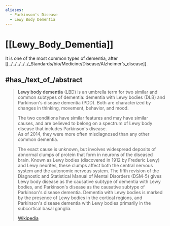 ```yaml
---
aliases:
  - Parkinson's Disease
  - Lewy Body Dementia
---
```


# [[Lewy_Body_Dementia]]

It is one of the most common types of dementia, after [[../../../../../_Standards/bio/Medicine/Disease/Alzheimer’s_disease]].

## #has_/text_of_/abstract 

> **Lewy body dementia** (LBD) is an umbrella term for two similar and common subtypes of dementia: 
> dementia with Lewy bodies (DLB) and Parkinson's disease dementia (PDD). 
> Both are characterized by changes in thinking, movement, behavior, and mood. 
> 
> The two conditions have similar features and may have similar causes, 
> and are believed to belong on a spectrum of Lewy body disease that includes Parkinson's disease.  
> As of 2014, they were more often misdiagnosed than any other common dementia.
>
> The exact cause is unknown, but involves widespread deposits of abnormal clumps of protein 
> that form in neurons of the diseased brain. 
> Known as Lewy bodies (discovered in 1912 by Frederic Lewy) and Lewy neurites, 
> these clumps affect both the central nervous system and the autonomic nervous system. 
> The fifth revision of the Diagnostic and Statistical Manual of Mental Disorders (DSM-5) 
> gives Lewy body disease as the causative subtype of dementia with Lewy bodies, 
> and Parkinson's disease as the causative subtype of Parkinson's disease dementia. 
> Dementia with Lewy bodies is marked by the presence of Lewy bodies in the cortical regions, 
> and Parkinson's disease dementia with Lewy bodies primarily in the subcortical basal ganglia.
>
> [Wikipedia](https://en.wikipedia.org/wiki/Lewy%20body%20dementia)


